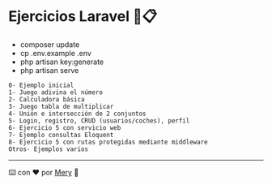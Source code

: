 # Ejercicios Laravel 📎📋
- composer update  
- cp .env.example .env  
- php artisan key:generate  
- php artisan serve 

```
0- Ejemplo inicial
1- Juego adivina el número
2- Calculadora básica
3- Juego tabla de multiplicar
4- Unión e intersección de 2 conjuntos
5- Login, registro, CRUD (usuarios/coches), perfil 
6- Ejercicio 5 con servicio web
7- Ejemplo consultas Eloquent
8- Ejercicio 5 con rutas protegidas mediante middleware
Otros- Ejemplos varios

```
---
⌨️ con ❤️ por [Mery](https://github.com/meryjv00) 🥰

